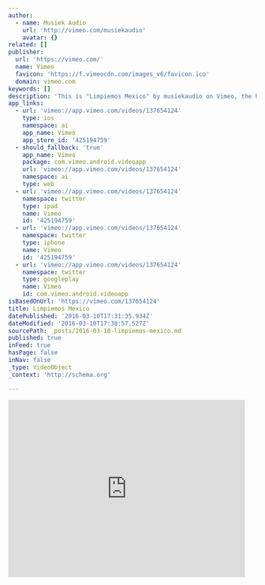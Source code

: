 ```yaml
---
author:
  - name: Musiek Audio
    url: 'http://vimeo.com/musiekaudio'
    avatar: {}
related: []
publisher:
  url: 'https://vimeo.com/'
  name: Vimeo
  favicon: 'https://f.vimeocdn.com/images_v6/favicon.ico'
  domain: vimeo.com
keywords: []
description: 'This is "Limpiemos Mexico" by musiekaudio on Vimeo, the home for high quality videos and the people who love them.'
app_links:
  - url: 'vimeo://app.vimeo.com/videos/137654124'
    type: ios
    namespace: ai
    app_name: Vimeo
    app_store_id: '425194759'
  - should_fallback: 'true'
    app_name: Vimeo
    package: com.vimeo.android.videoapp
    url: 'vimeo://app.vimeo.com/videos/137654124'
    namespace: ai
    type: web
  - url: 'vimeo://app.vimeo.com/videos/137654124'
    namespace: twitter
    type: ipad
    name: Vimeo
    id: '425194759'
  - url: 'vimeo://app.vimeo.com/videos/137654124'
    namespace: twitter
    type: iphone
    name: Vimeo
    id: '425194759'
  - url: 'vimeo://app.vimeo.com/videos/137654124'
    namespace: twitter
    type: googleplay
    name: Vimeo
    id: com.vimeo.android.videoapp
isBasedOnUrl: 'https://vimeo.com/137654124'
title: Limpiemos Mexico
datePublished: '2016-03-10T17:31:35.934Z'
dateModified: '2016-03-10T17:30:57.527Z'
sourcePath: _posts/2016-03-10-limpiemos-mexico.md
published: true
inFeed: true
hasPage: false
inNav: false
_type: VideoObject
_context: 'http://schema.org'

---
```

<iframe src="https://cdn.embedly.com/widgets/media.html?src=https%3A%2F%2Fplayer.vimeo.com%2Fvideo%2F137654124&amp;url=https%3A%2F%2Fvimeo.com%2F137654124&amp;image=http%3A%2F%2Fi.vimeocdn.com%2Fvideo%2F532658373_295x166.jpg&amp;key=b7d04c9b404c499eba89ee7072e1c4f7&amp;type=text%2Fhtml&amp;schema=vimeo" width="480" height="360" scrolling="no" frameborder="0" allowfullscreen="allowfullscreen" style=""></iframe>